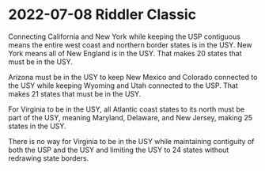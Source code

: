 2022-07-08 Riddler Classic
==========================
Connecting California and New York while keeping the USP contiguous means
the entire west coast and northern border states is in the USY.  New York
means all of New England is in the USY.  That makes 20 states that must
be in the USY.

Arizona must be in the USY to keep New Mexico and Colorado connected to
the USY while keeping Wyoming and Utah connected to the USP.  That makes
21 states that must be in the USY.

For Virginia to be in the USY, all Atlantic coast states to its north
must be part of the USY, meaning Maryland, Delaware, and New Jersey,
making 25 states in the USY.

There is no way for Virginia to be in the USY while maintaining
contiguity of both the USP and the USY and limiting the USY to 24 states
without redrawing state borders.

